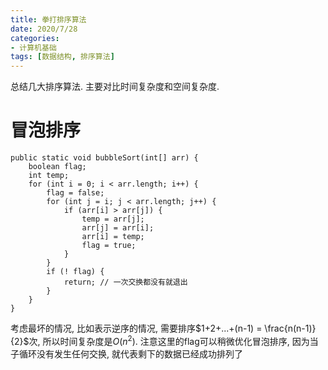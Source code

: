 ```yaml
---
title: 拳打排序算法
date: 2020/7/28
categories: 
- 计算机基础
tags: [数据结构, 排序算法]
---
```


总结几大排序算法. 主要对比时间复杂度和空间复杂度.
<!-- more -->

# 冒泡排序
```
public static void bubbleSort(int[] arr) {
    boolean flag;
    int temp;
    for (int i = 0; i < arr.length; i++) {
        flag = false;
        for (int j = i; j < arr.length; j++) {
            if (arr[i] > arr[j]) {
                temp = arr[j];
                arr[j] = arr[i];
                arr[i] = temp;
                flag = true;
            }
        }
        if (! flag) {
            return; // 一次交换都没有就退出
        }
    }
}
```
考虑最坏的情况, 比如表示逆序的情况, 需要排序$1+2+...+(n-1) = \frac{n(n-1)}{2}$次, 所以时间复杂度是$O(n^{2})$. 注意这里的flag可以稍微优化冒泡排序, 因为当子循环没有发生任何交换, 就代表剩下的数据已经成功排列了





